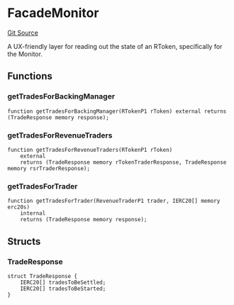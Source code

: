 # FacadeMonitor
[Git Source](https://github.com/larrythecucumber321/protocol/blob/77d337b8595ba96d069ded321419b36a61984170/contracts/facade/FacadeMonitor.sol)

A UX-friendly layer for reading out the state of an RToken, specifically for the Monitor.


## Functions
### getTradesForBackingManager


```solidity
function getTradesForBackingManager(RTokenP1 rToken) external returns (TradeResponse memory response);
```

### getTradesForRevenueTraders


```solidity
function getTradesForRevenueTraders(RTokenP1 rToken)
    external
    returns (TradeResponse memory rTokenTraderResponse, TradeResponse memory rsrTraderResponse);
```

### getTradesForTrader


```solidity
function getTradesForTrader(RevenueTraderP1 trader, IERC20[] memory erc20s)
    internal
    returns (TradeResponse memory response);
```

## Structs
### TradeResponse

```solidity
struct TradeResponse {
    IERC20[] tradesToBeSettled;
    IERC20[] tradesToBeStarted;
}
```

